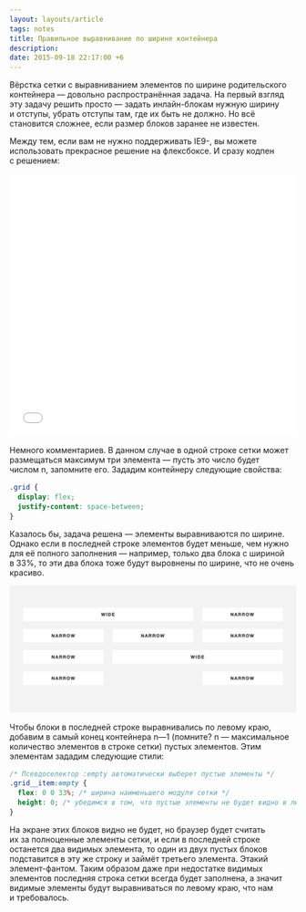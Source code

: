 ```yaml
---
layout: layouts/article
tags: notes
title: Правильное выравнивание по ширине контейнера
description:
date: 2015-09-18 22:17:00 +6
---
```

Вёрстка сетки с выравниванием элементов по ширине родительского контейнера — довольно распространённая задача. На первый взгляд эту задачу решить просто — задать инлайн-блокам нужную ширину и отступы, убрать отступы там, где их быть не должно. Но всё становится сложнее, если размер блоков заранее не известен.

Между тем, если вам не нужно поддерживать IE9-, вы можете использовать прекрасное решение на флексбоксе. И сразу кодпен с решением:

<iframe height='460' scrolling='no' src='//codepen.io/andrew-r/embed/yYORwm/?height=461&theme-id=0&default-tab=result' frameborder='no' allowtransparency='true' allowfullscreen='true' style='width: 100%; max-width: 760px;'>See the Pen <a href='http://codepen.io/andrew-r/pen/yYORwm/'>Grid</a> by Andrew Romanov (<a href='http://codepen.io/andrew-r'>@andrew-r</a>) on <a href='http://codepen.io'>CodePen</a>.
</iframe>

Немного комментариев. В данном случае в одной строке сетки может размещаться максимум три элемента — пусть это число будет числом n, запомните его. Зададим контейнеру следующие свойства:

```css
.grid {
  display: flex;
  justify-content: space-between;
}
```

Казалось бы, задача решена — элементы выравниваются по ширине. Однако если в последней строке элементов будет меньше, чем нужно для её полного заполнения — например, только два блока с шириной в 33%, то эти два блока тоже будут выровнены по ширине, что не очень красиво.

![Наивное решение](assets/grid.png)

Чтобы блоки в последней строке выравнивались по левому краю, добавим в самый конец контейнера n—1 (помните? n — максимальное количество элементов в строке сетки) пустых элементов. Этим элементам зададим следующие стили:

```css
/* Псевдоселектор :empty автоматически выберет пустые элементы */
.grid__item:empty {
  flex: 0 0 33%; /* ширина наименьшего модуля сетки */
  height: 0; /* убедимся в том, что пустые элементы не будет видно в любом случае */
}
```

На экране этих блоков видно не будет, но браузер будет считать их за полноценные элементы сетки, и если в последней строке останется два видимых элемента, то один из двух пустых блоков подставится в эту же строку и займёт третьего элемента. Этакий элемент-фантом. Таким образом даже при недостатке видимых элементов последняя строка сетки всегда будет заполнена, а значит видимые элементы будут выравниваться по левому краю, что нам и требовалось.
